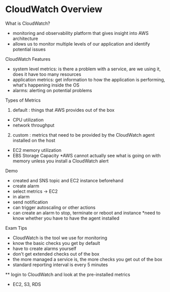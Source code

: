 # CloudWatch Overview

What is CloudWatch?
- monitoring and observability platform that gives insight into AWS architecture
- allows us to monitor multiple levels of our application and identify potential issues

CloudWatch Features
- system level metrics: is there a problem with a service, are we using it, does it have too many resources
- application metrics: get information to how the application is performing, what's happening inside the OS
- alarms: alerting on potential problems

Types of Metrics
1. default : things that AWS provides out of the box
- CPU utilization
- network throughput

2. custom : metrics that need to be provided by the CloudWatch agent installed on the host
- EC2 memory utilization
- EBS Storage Capacity
*AWS cannot actually see what is going on with memory unless you install a CloudWatch alert

Demo
- created and SNS topic and EC2 instance beforehand
- create alarm
- select metrics -> EC2
- in alarm
- send notification
- can trigger autoscaling or other actions
- can create an alarm to stop, terminate or reboot and instance
*need to know whether you have to have the agent installed

Exam Tips
- CloudWatch is the tool we use for monitoring
- know the basic checks you get by default
- have to create alarms yourself
- don't get extended checks out of the box
- the more managed a service is, the more checks you get out of the box
- standard reporting interval is every 5 minutes

** login to CloudWatch and look at the pre-installed metrics
- EC2, S3, RDS
